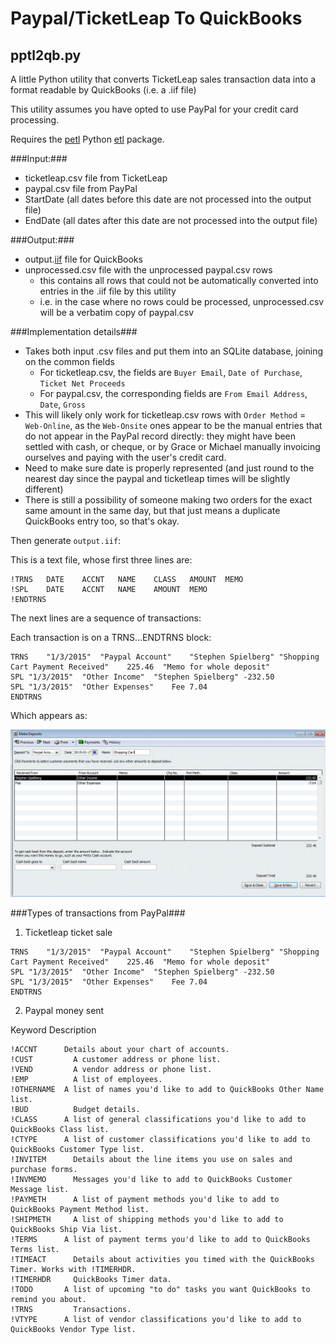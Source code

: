 # Paypal/TicketLeap To QuickBooks
## pptl2qb.py

A little Python utility that converts TicketLeap sales transaction data into a format readable by QuickBooks (i.e. a .iif file)

This utility assumes you have opted to use PayPal for your credit card processing.

Requires the [petl](https://pypi.python.org/pypi/petl) Python [etl](http://en.wikipedia.org/wiki/Extract,_transform,_load) package.

###Input:###

- ticketleap.csv file from TicketLeap
- paypal.csv file from PayPal
- StartDate    (all dates before this date are not processed into the output file)
- EndDate      (all dates after this date are not processed into the output file)

###Output:###

- output.[iif](http://www.my-quickbooks-expert.com/import-quickbooks.html) file for QuickBooks
- unprocessed.csv file with the unprocessed paypal.csv rows
  - this contains all rows that could not be automatically converted into entries in the .iif file by this utility
  - i.e. in the case where no rows could be processed, unprocessed.csv will be a verbatim copy of paypal.csv

###Implementation details###
- Takes both input .csv files and put them into an SQLite database, joining on the common fields
  - For ticketleap.csv, the fields are `Buyer Email`, `Date of Purchase`, `Ticket Net Proceeds`
  - For paypal.csv, the corresponding fields are `From Email Address`, `Date`, `Gross`
- This will likely only work for ticketleap.csv rows with `Order Method` = `Web-Online`, as the `Web-Onsite` ones appear to be the manual entries that do not appear in the PayPal record directly: they might have been settled with cash, or cheque, or by Grace or Michael manually invoicing ourselves and paying with the user's credit card.
- Need to make sure date is properly represented (and just round to the nearest day since the paypal and ticketleap times will be slightly different)
- There is still a possibility of someone making two orders for the exact same amount in the same day, but that just means a duplicate QuickBooks entry too, so that's okay.

Then generate `output.iif`:

This is a text file, whose first three lines are:

```
!TRNS	DATE	ACCNT	NAME	CLASS	AMOUNT	MEMO
!SPL	DATE	ACCNT	NAME	AMOUNT	MEMO
!ENDTRNS
```

The next lines are a sequence of transactions:

Each transaction is on a TRNS...ENDTRNS block:
```
TRNS	"1/3/2015"	"Paypal Account"	"Stephen Spielberg"	"Shopping Cart Payment Received"	225.46	"Memo for whole deposit"	
SPL	"1/3/2015"	"Other Income"	"Stephen Spielberg"	-232.50
SPL	"1/3/2015"	"Other Expenses"	Fee	7.04
ENDTRNS
```
Which appears as:

![](https://github.com/MichaelCurrie/TicketLeapToQuickBooks/blob/master/documentation/deposit.jpeg)

###Types of transactions from PayPal###

1. Ticketleap ticket sale
```
TRNS	"1/3/2015"	"Paypal Account"	"Stephen Spielberg"	"Shopping Cart Payment Received"	225.46	"Memo for whole deposit"	
SPL	"1/3/2015"	"Other Income"	"Stephen Spielberg"	-232.50
SPL	"1/3/2015"	"Other Expenses"	Fee	7.04
ENDTRNS
```

2. Paypal money sent



Keyword	Description
```
!ACCNT    	Details about your chart of accounts.
!CUST	      A customer address or phone list.
!VEND	      A vendor address or phone list.
!EMP	      A list of employees.
!OTHERNAME	A list of names you'd like to add to QuickBooks Other Name list.
!BUD	      Budget details.
!CLASS	    A list of general classifications you'd like to add to QuickBooks Class list.
!CTYPE	    A list of customer classifications you'd like to add to QuickBooks Customer Type list.
!INVITEM	  Details about the line items you use on sales and purchase forms.
!INVMEMO	  Messages you'd like to add to QuickBooks Customer Message list.
!PAYMETH	  A list of payment methods you'd like to add to QuickBooks Payment Method list.
!SHIPMETH	  A list of shipping methods you'd like to add to QuickBooks Ship Via list.
!TERMS	    A list of payment terms you'd like to add to QuickBooks Terms list.
!TIMEACT	  Details about activities you timed with the QuickBooks Timer. Works with !TIMERHDR.
!TIMERHDR	  QuickBooks Timer data.
!TODO     	A list of upcoming "to do" tasks you want QuickBooks to remind you about.
!TRNS	      Transactions.
!VTYPE	    A list of vendor classifications you'd like to add to QuickBooks Vendor Type list.
```

